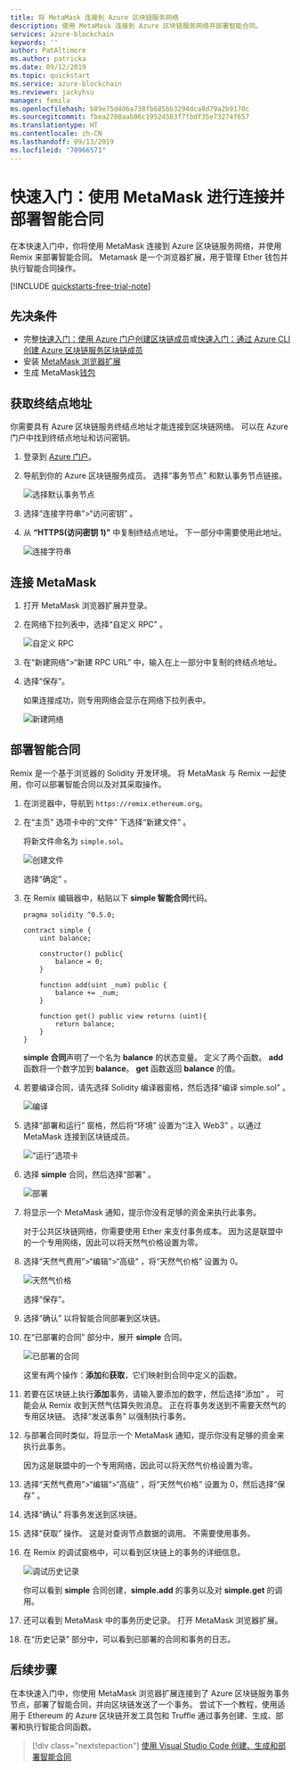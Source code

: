 ```yaml
---
title: 将 MetaMask 连接到 Azure 区块链服务网络
description: 使用 MetaMask 连接到 Azure 区块链服务网络并部署智能合同。
services: azure-blockchain
keywords: ''
author: PatAltimore
ms.author: patricka
ms.date: 09/12/2019
ms.topic: quickstart
ms.service: azure-blockchain
ms.reviewer: jackyhsu
manager: femila
ms.openlocfilehash: b89e75d406a738fb685bb3294dca8d79a2b9170c
ms.sourcegitcommit: fbea2708aab06c19524583f7fbdf35e73274f657
ms.translationtype: HT
ms.contentlocale: zh-CN
ms.lasthandoff: 09/13/2019
ms.locfileid: "70966571"
---
```

# <a name="quickstart-use-metamask-to-connect-and-deploy-a-smart-contract"></a>快速入门：使用 MetaMask 进行连接并部署智能合同

在本快速入门中，你将使用 MetaMask 连接到 Azure 区块链服务网络，并使用 Remix 来部署智能合同。 Metamask 是一个浏览器扩展，用于管理 Ether 钱包并执行智能合同操作。

[!INCLUDE [quickstarts-free-trial-note](../../../includes/quickstarts-free-trial-note.md)]

## <a name="prerequisites"></a>先决条件

* 完整[快速入门：使用 Azure 门户创建区块链成员](create-member.md)或[快速入门：通过 Azure CLI 创建 Azure 区块链服务区块链成员](create-member-cli.md)
* 安装 [MetaMask 浏览器扩展](https://metamask.io)
* 生成 MetaMask[钱包](https://metamask.zendesk.com/hc/en-us/articles/360015488971-New-to-MetaMask-Learn-How-to-Setup-MetaMask-the-First-Time)

## <a name="get-endpoint-address"></a>获取终结点地址

你需要具有 Azure 区块链服务终结点地址才能连接到区块链网络。 可以在 Azure 门户中找到终结点地址和访问密钥。

1. 登录到 [Azure 门户](https://portal.azure.com)。
1. 导航到你的 Azure 区块链服务成员。 选择“事务节点”  和默认事务节点链接。

    ![选择默认事务节点](./media/connect-metamask/transaction-nodes.png)

1. 选择“连接字符串”>“访问密钥”  。
1. 从 **“HTTPS(访问密钥 1)”** 中复制终结点地址。 下一部分中需要使用此地址。

    ![连接字符串](./media/connect-metamask/connection-string.png)

## <a name="connect-metamask"></a>连接 MetaMask

1. 打开 MetaMask 浏览器扩展并登录。
1. 在网络下拉列表中，选择“自定义 RPC”  。

    ![自定义 RPC](./media/connect-metamask/custom-rpc.png)

1. 在“新建网络”>“新建 RPC URL”  中，输入在上一部分中复制的终结点地址。
1. 选择“保存”。 

    如果连接成功，则专用网络会显示在网络下拉列表中。

    ![新建网络](./media/connect-metamask/new-network.png)

## <a name="deploy-smart-contract"></a>部署智能合同

Remix 是一个基于浏览器的 Solidity 开发环境。 将 MetaMask 与 Remix 一起使用，你可以部署智能合同以及对其采取操作。

1. 在浏览器中，导航到 `https://remix.ethereum.org`。
1. 在“主页”  选项卡中的“文件”  下选择“新建文件”  。

    将新文件命名为 `simple.sol`。

    ![创建文件](./media/connect-metamask/create-file.png)

    选择“确定”  。
1. 在 Remix 编辑器中，粘贴以下 **simple 智能合同**代码。

    ```solidity
    pragma solidity ^0.5.0;
             
    contract simple {
        uint balance;
                 
        constructor() public{
            balance = 0;
        }
                 
        function add(uint _num) public {
            balance += _num;
        }
                 
        function get() public view returns (uint){
            return balance;
        }
    }
    ```

    **simple 合同**声明了一个名为 **balance** 的状态变量。 定义了两个函数。 **add** 函数将一个数字加到 **balance**。 **get** 函数返回 **balance** 的值。
1. 若要编译合同，请先选择 Solidity 编译器窗格，然后选择“编译 simple.sol”  。 

    ![编译](./media/connect-metamask/compile.png)

1. 选择“部署和运行”  窗格，然后将“环境”  设置为“注入 Web3”  ，以通过 MetaMask 连接到区块链成员。

    ![“运行”选项卡](./media/connect-metamask/injected-web3.png)

1. 选择 **simple** 合同，然后选择“部署”  。

    ![部署](./media/connect-metamask/deploy.png)


1. 将显示一个 MetaMask 通知，提示你没有足够的资金来执行此事务。

    对于公共区块链网络，你需要使用 Ether 来支付事务成本。 因为这是联盟中的一个专用网络，因此可以将天然气价格设置为零。

1.  选择“天然气费用”>“编辑”>“高级”  ，将“天然气价格”  设置为 0。

    ![天然气价格](./media/connect-metamask/gas-price.png)

    选择“保存”。 

1. 选择“确认”  以将智能合同部署到区块链。
1. 在“已部署的合同”  部分中，展开 **simple** 合同。

    ![已部署的合同](./media/connect-metamask/deployed-contract.png)

    这里有两个操作：**添加**和**获取**，它们映射到合同中定义的函数。

1. 若要在区块链上执行**添加**事务，请输入要添加的数字，然后选择“添加”  。 可能会从 Remix 收到天然气估算失败消息。 正在将事务发送到不需要天然气的专用区块链。 选择“发送事务”  以强制执行事务。
1. 与部署合同时类似，将显示一个 MetaMask 通知，提示你没有足够的资金来执行此事务。

    因为这是联盟中的一个专用网络，因此可以将天然气价格设置为零。

1.  选择“天然气费用”>“编辑”>“高级”  ，将“天然气价格”  设置为 0，然后选择“保存”  。
1. 选择“确认”  将事务发送到区块链。
1. 选择“获取”  操作。 这是对查询节点数据的调用。 不需要使用事务。
1. 在 Remix 的调试窗格中，可以看到区块链上的事务的详细信息。

    ![调试历史记录](./media/connect-metamask/debug.png)

    你可以看到 **simple** 合同创建，**simple.add** 的事务以及对 **simple.get** 的调用。

1. 还可以看到 MetaMask 中的事务历史记录。 打开 MetaMask 浏览器扩展。
1. 在“历史记录”  部分中，可以看到已部署的合同和事务的日志。

## <a name="next-steps"></a>后续步骤

在本快速入门中，你使用 MetaMask 浏览器扩展连接到了 Azure 区块链服务事务节点，部署了智能合同，并向区块链发送了一个事务。 尝试下一个教程，使用适用于 Ethereum 的 Azure 区块链开发工具包和 Truffle 通过事务创建、生成、部署和执行智能合同函数。

> [!div class="nextstepaction"]
> [使用 Visual Studio Code 创建、生成和部署智能合同](send-transaction.md)